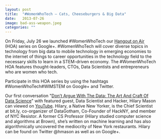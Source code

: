 ```yaml
---
layout: post
title:  "#WomenWhoTech – Cats, Cheeseburgers & Big Data"
date:   2013-07-26
image: bad-ass-weapon.jpeg
categories: ""
---
```


On Friday, July 26 we launched #WomenWhoTech our [Hangout on Air](https://plus.google.com/u/0/events/ck1ce1cfkel79q7u0s052er6ltk) (HOA) series on Google+. #WomenWhoTech will cover diverse topics in technology from big data to mobile technology in emerging economies to the internet of things to career opportunities in the technology field to the necessary skills to learn in a STEM-driven economy. The #WomenWhoTech HOA features thought-leaders, CTOs, Data Scientists and entrepreneurs who are women who tech. 

 

Participate in this HOA series by using the hashtags #WomenWhoTech#WIMSTEM on Google+ and Twitter.

 

Our first conversation "[Don’t Argue With The Data: The Art And Craft Of Data Science](https://plus.google.com/u/0/events/ck1ce1cfkel79q7u0s052er6ltk)" with featured guest, Data Scientist and Hacker, Hilary Mason can viewed on [YouTube](https://www.youtube.com/watch?v=vdAAA6SfdSA). Hilary, a Native New Yorker, is the Chief Scientist at bit.ly, co-organizer of DataGotham, Co-Founder of HackNY, and member of NYC Resistor. A former CS Professor (Hilary studied computer science and algorithms at Brown), she’s written on machine learning and has also algorithmically uncovered the mediocrity of New York restaurants. Hilary can be found on Twitter @hmason as well as on Google+.